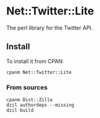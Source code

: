 # Net::Twitter::Lite

The perl library for the Twitter API.

## Install

To install it from CPAN:

    cpanm Net::Twitter::Lite


### From sources

    cpanm Dist::Zilla
    dzil authordeps --missing
    dzil build
